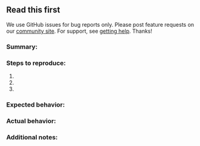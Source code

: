## Read this first

We use GitHub issues for bug reports only. Please post feature requests on our
[community site](https://community.canvaslms.com/community/ideas). For support,
see [getting help](https://github.com/instructure/canvas-lms/wiki#getting-help).
Thanks!

### Summary:

### Steps to reproduce:

 1.
 2.
 3.

### Expected behavior:

### Actual behavior:

### Additional notes:
